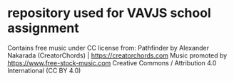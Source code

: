 # repository used for VAVJS school assignment
Contains free music under CC license from:
Pathfinder by Alexander Nakarada (CreatorChords) | https://creatorchords.com
Music promoted by https://www.free-stock-music.com
Creative Commons / Attribution 4.0 International (CC BY 4.0) 
